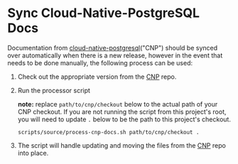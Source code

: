 # Sync Cloud-Native-PostgreSQL Docs

Documentation from [cloud-native-postgresql][cnp]("CNP") should be synced over automatically when there is a new release, however in the event that needs to be done manually, the following process can be used:

1. Check out the appropriate version from the [CNP][] repo.
1. Run the processor script

   **note:** replace `path/to/cnp/checkout` below to the actual path of your CNP checkout. If you are not running the script from this project's root, you will need to update `.` below to be the path to this project's checkout.
   ```shell
   scripts/source/process-cnp-docs.sh path/to/cnp/checkout .
   ```
1. The script will handle updating and moving the files from the [CNP][] repo into place.


[cnp]: https://github.com/EnterpriseDB/cloud-native-postgresql
